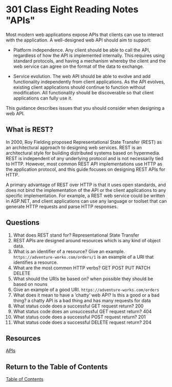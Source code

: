 # 301 Class Eight Reading Notes "APIs"

Most modern web applications expose APIs that clients can use to interact with the application. A well-designed web API should aim to support:

- Platform independence. Any client should be able to call the API, regardless of how the API is implemented internally. This requires using standard protocols, and having a mechanism whereby the client and the web service can agree on the format of the data to exchange.

- Service evolution. The web API should be able to evolve and add functionality independently from client applications. As the API evolves, existing client applications should continue to function without modification. All functionality should be discoverable so that client applications can fully use it.

This guidance describes issues that you should consider when designing a web API.

## What is REST?

In 2000, Roy Fielding proposed Representational State Transfer (REST) as an architectural approach to designing web services. REST is an architectural style for building distributed systems based on hypermedia. REST is independent of any underlying protocol and is not necessarily tied to HTTP. However, most common REST API implementations use HTTP as the application protocol, and this guide focuses on designing REST APIs for HTTP.

A primary advantage of REST over HTTP is that it uses open standards, and does not bind the implementation of the API or the client applications to any specific implementation. For example, a REST web service could be written in ASP.NET, and client applications can use any language or toolset that can generate HTTP requests and parse HTTP responses.

## Questions

1. What does REST stand for?  Representational State Transfer
2. REST APIs are designed around resources which is any kind of object data.
3. What is an identifier of a resource? Give an example. `https://adventure-works.com/orders/1` is an example of a URI that identifies a resource.
4. What are the most common HTTP verbs? GET POST PUT PATCH DELETE
5. What should the URIs be based on? when possible they should be based on nouns
6. Give an example of a good URI. `https://adventure-works.com/orders`
7. What does it mean to have a ‘chatty’ web API? Is this a good or a bad thing? a chatty API is a bad thing and has many requests for data
8. What status code does a successful GET request return? 200
9. What status code does an unsuccessful GET request return? 404
10. What status code does a successful POST request return? 201
11. What status code does a successful DELETE request return? 204

## Resources

[APIs](https://learn.microsoft.com/en-us/azure/architecture/best-practices/api-design)

## Return to the Table of Contents

[Table of Contents](https://todd75.github.io/reading-notes/)
